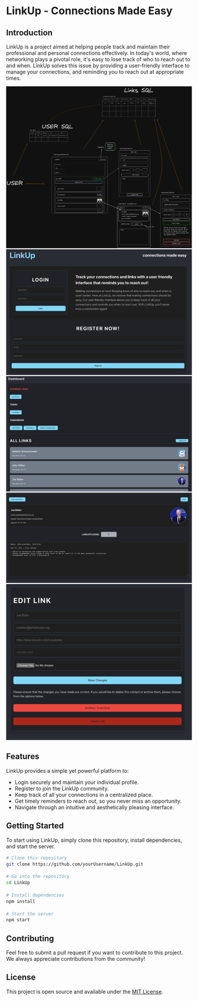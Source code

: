 # LinkUp - Connections Made Easy

## Introduction
LinkUp is a project aimed at helping people track and maintain their professional and personal connections effectively. In today's world, where networking plays a pivotal role, it's easy to lose track of who to reach out to and when. LinkUp solves this issue by providing a user-friendly interface to manage your connections, and reminding you to reach out at appropriate times.  

![img](./src/client/assets/linkup.png)
![img](./src/client/assets/login.png)
![img](./src/client/assets/dashboard.png)
![img](./src/client/assets/bidenprofile.png)
![img](./src/client/assets/bidenedit.png)


## Features
LinkUp provides a simple yet powerful platform to:

* Login securely and maintain your individual profile.
* Register to join the LinkUp community.
* Keep track of all your connections in a centralized place.
* Get timely reminders to reach out, so you never miss an opportunity.
* Navigate through an intuitive and aesthetically pleasing interface.

## Getting Started
To start using LinkUp, simply clone this repository, install dependencies, and start the server.

```bash
# Clone this repository
git clone https://github.com/yourUsername/LinkUp.git

# Go into the repository
cd LinkUp

# Install dependencies
npm install

# Start the server
npm start

```

## Contributing
Feel free to submit a pull request if you want to contribute to this project. We always appreciate contributions from the community!

## License
This project is open source and available under the [MIT License](https://opensource.org/license/mit/).





